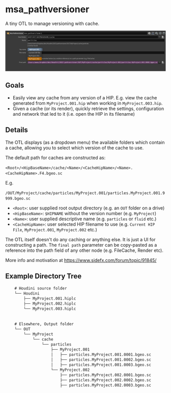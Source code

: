 # msa_pathversioner

A tiny OTL to manage versioning with cache.

![screenshot](screenshot.png)

## Goals
 - Easily view any cache from any version of a HIP. E.g. view the cache generated from `MyProject.001.hip` when working in `MyProject.003.hip`.
 - Given a cache (or its render), quickly retrieve the settings, configuration and network that led to it (i.e. open the HIP in its filename)

## Details

The OTL displays (as a dropdown menu) the available folders which contain a cache, allowing you to select which version of the cache to use.

The default path for caches are constructed as:

`<Root>/<HipBaseName>/cache/<Name>/<CacheHipName>/<Name>.<CacheHipName>.F4.bgeo.sc`

E.g.

`/OUT/MyProject/cache/particles/MyProject.001/particles.MyProject.001.9999.bgeo.sc`

- `<Root>`: user supplied root output directory (e.g. an `OUT` folder on a drive)
- `<HipBaseName>`: `$HIPNAME` without the version number (e.g. `MyProject`)
- `<Name>`: user supplied descriptive name (e.g. `particles` or `fluid` etc.)
- `<CacheHipName>`: user selected HIP filename to use (e.g. `Current HIP File`, `MyProject.001`, `MyProject.002` etc.)

The OTL itself doesn't do any caching or anything else. It is just a UI for constructing a path. The `final path` parameter can be copy-pasted as a reference into the path field of any other node (e.g. FileCache, Render etc).


More info and motivation at https://www.sidefx.com/forum/topic/91845/

## Example Directory Tree

```
    # Houdini source folder
    └── Houdini
        ├── MyProject.001.hiplc
        ├── MyProject.002.hiplc
        └── MyProject.003.hiplc


    # Elsewhere, Output folder
    └── OUT
        └── MyProject
            └── cache
                └── particles
                    ├── MyProject.001
                    │   ├── particles.MyProject.001.0001.bgeo.sc
                    │   ├── particles.MyProject.001.0002.bgeo.sc
                    │   ├── particles.MyProject.001.0003.bgeo.sc
                    └── MyProject.002
                        ├── particles.MyProject.002.0001.bgeo.sc
                        ├── particles.MyProject.002.0002.bgeo.sc
                        ├── particles.MyProject.002.0003.bgeo.sc

```
